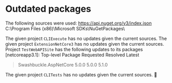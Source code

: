 # Outdated packages


The following sources were used:
   https://api.nuget.org/v3/index.json
   C:\Program Files (x86)\Microsoft SDKs\NuGetPackages\

The given project `CLIExecute` has no updates given the current sources.
The given project `ExtensionNetCore3` has no updates given the current sources.
Project `TestWebAPISite` has the following updates to its packages
   [netcoreapp3.1]: 
   Top-level Package             Requested   Resolved   Latest
   > Swashbuckle.AspNetCore      5.0.0       5.0.0      5.1.0 

The given project `CLITests` has no updates given the current sources.
